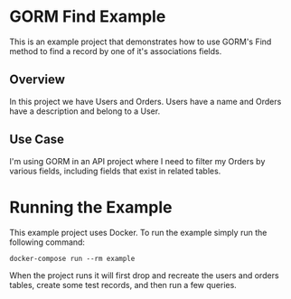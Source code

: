 # GORM Find Example

This is an example project that demonstrates how to use GORM's Find method to 
find a record by one of it's associations fields.


## Overview

In this project we have Users and Orders.  Users have a name and Orders have a 
description and belong to a User.


## Use Case

I'm using GORM in an API project where I need to filter my Orders by various 
fields, including fields that exist in related tables.


# Running the Example

This example project uses Docker.  To run the example simply run the following
command:

```
docker-compose run --rm example
```

When the project runs it will first drop and recreate the users and orders 
tables, create some test records, and then run a few queries.
